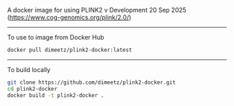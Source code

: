 A docker image for using PLINK2 v Development 20 Sep 2025 (https://www.cog-genomics.org/plink/2.0/)

---

To use to image from Docker Hub

```bash
docker pull dimeetz/plink2-docker:latest
```
---

To build locally

```bash
git clone https://github.com/dimeetz/plink2-docker.git
cd plink2-docker
docker build -t plink2-docker .
```
